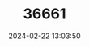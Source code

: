 ---
title: "36661"
category: "Macrolobium ischnocalyx"
draft: false
date: 2024-02-22 13:03:50
languages:
  Spanish; Castilian: ["Corazón Colorado"]
---